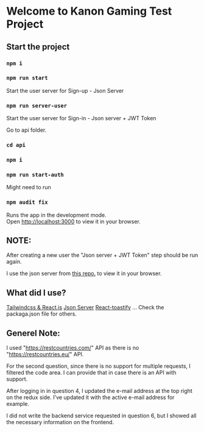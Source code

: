 # Welcome to Kanon Gaming Test Project

## Start the project 

### `npm i`
### `npm run start`

Start the user server for Sign-up - Json Server
### `npm run server-user`

Start the user server for Sign-in - Json server + JWT Token

Go to api folder. 
### `cd api`
### `npm i`
### `npm run start-auth`

Might need to run
### `npm audit fix`

Runs the app in the development mode.\
Open [http://localhost:3000](http://localhost:3000) to view it in your browser.



## NOTE: 

After creating a new user the "Json server + JWT Token" step should be run again.

I use the json server from [this repo.](https://github.com/techiediaries/fake-api-jwt-json-server) to view it in your browser.



## What did I use?

[Tailwindcss & React.js](https://tailwindcss.com/docs/guides/create-react-app)
[Json Server](https://my-json-server.typicode.com)
[React-toastify](https://fkhadra.github.io/react-toastify/introduction)
...
Check the packaga.json file for others.
## Generel Note:
I used "https://restcountries.com/" API as there is no "https://restcountries.eu/" API.

For the second question, since there is no support for multiple requests, I filtered the code area. I can provide that in case there is an API with support.

After logging in in question 4, I updated the e-mail address at the top right on the redux side. I've updated it with the active e-mail address for example.

I did not write the backend service requested in question 6, but I showed all the necessary information on the frontend.

